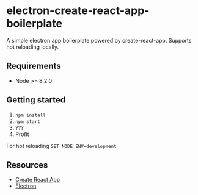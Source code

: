 
# electron-create-react-app-boilerplate

A simple electron app boilerplate powered by create-react-app. Supports hot reloading locally.

## Requirements
 * Node >= 8.2.0

## Getting started
1. `npm install`
2. `npm start`
3. ???
4. Profit

For hot reloading `SET NODE_ENV=development`

## Resources
* [Create React App](https://github.com/facebookincubator/create-react-app)
* [Electron](https://electronjs.org/)